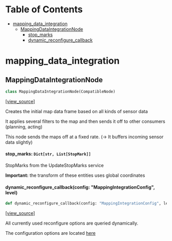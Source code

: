 <!-- markdownlint-disable -->
# Table of Contents

* [mapping\_data\_integration](#mapping_data_integration)
  * [MappingDataIntegrationNode](#mapping_data_integration.MappingDataIntegrationNode)
    * [stop\_marks](#mapping_data_integration.MappingDataIntegrationNode.stop_marks)
    * [dynamic\_reconfigure\_callback](#mapping_data_integration.MappingDataIntegrationNode.dynamic_reconfigure_callback)

<a id="mapping_data_integration"></a>

# mapping\_data\_integration

<a id="mapping_data_integration.MappingDataIntegrationNode"></a>

## MappingDataIntegrationNode

```python
class MappingDataIntegrationNode(CompatibleNode)
```

[[view_source]](/code/mapping/src/mapping_data_integration.py#L39)

Creates the initial map data frame based on all kinds of sensor data

It applies several filters to the map and
then sends it off to other consumers (planning, acting)

This node sends the maps off at a fixed rate.
(-> It buffers incoming sensor data slightly)

<a id="mapping_data_integration.MappingDataIntegrationNode.stop_marks"></a>

#### stop\_marks: `Dict[str, List[StopMark]]`

StopMarks from the UpdateStopMarks service

**Important:** the transform of these entities uses global coordinates

<a id="mapping_data_integration.MappingDataIntegrationNode.dynamic_reconfigure_callback"></a>

#### dynamic\_reconfigure\_callback(config: "MappingIntegrationConfig", level)

```python
def dynamic_reconfigure_callback(config: "MappingIntegrationConfig", level)
```

[[view_source]](/code/mapping/src/mapping_data_integration.py#L157)

All currently used reconfigure options are queried dynamically.

The configuration options are located
[here](/code/mapping/launch/mapping.launch)


